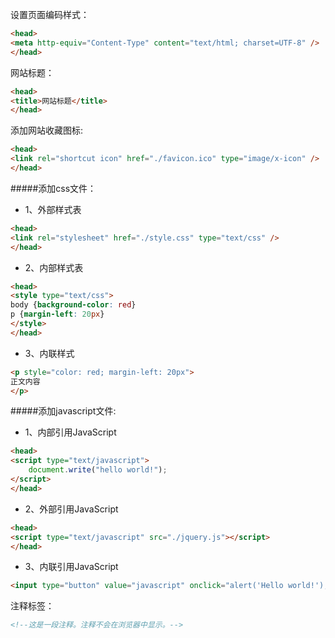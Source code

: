 设置页面编码样式：
```html
<head>
<meta http-equiv="Content-Type" content="text/html; charset=UTF-8" />
</head>
```
网站标题：
```html
<head>
<title>网站标题</title>
</head>
```
添加网站收藏图标:
```html
<head>
<link rel="shortcut icon" href="./favicon.ico" type="image/x-icon" />
</head>
```
#####添加css文件：   
 - 1、外部样式表
```html
<head>
<link rel="stylesheet" href="./style.css" type="text/css" />
</head>
```
 - 2、内部样式表
```html
<head>
<style type="text/css">
body {background-color: red}
p {margin-left: 20px}
</style>
</head>
```
 - 3、内联样式
```html
<p style="color: red; margin-left: 20px">
正文内容
</p>
```
#####添加javascript文件:
 - 1、内部引用JavaScript
```html
<head>
<script type="text/javascript">
	document.write("hello world!");
</script>
</head>
```
 - 2、外部引用JavaScript
```html
<head>
<script type="text/javascript" src="./jquery.js"></script>
</head>
```
 - 3、内联引用JavaScript
```html
<input type="button" value="javascript" onclick="alert('Hello world!');">
```
注释标签：
```html
<!--这是一段注释。注释不会在浏览器中显示。-->
```

